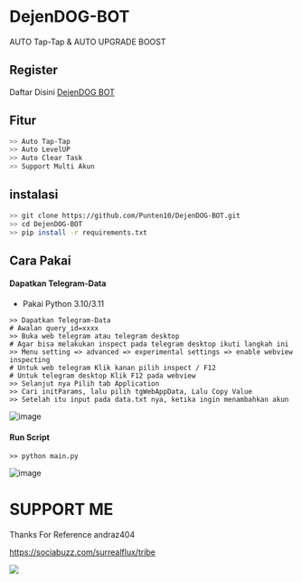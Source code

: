 # DejenDOG-BOT
AUTO Tap-Tap &amp; AUTO UPGRADE BOOST

## Register
Daftar Disini [DejenDOG BOT](https://t.me/DejenDogBot?start=92f32f2f)

## Fitur
```bash
>> Auto Tap-Tap
>> Auto LevelUP
>> Auto Clear Task
>> Support Multi Akun
```

## instalasi
```bash
>> git clone https://github.com/Punten10/DejenDOG-BOT.git
>> cd DejenDOG-BOT
>> pip install -r requirements.txt
```

## Cara Pakai
#### Dapatkan Telegram-Data
- Pakai Python 3.10/3.11
```shell
>> Dapatkan Telegram-Data
# Awalan query_id=xxxx
>> Buka web telegram atau telegram desktop
# Agar bisa melakukan inspect pada telegram desktop ikuti langkah ini
>> Menu setting => advanced => experimental settings => enable webview inspecting
# Untuk web telegram Klik kanan pilih inspect / F12
# Untuk telegram desktop Klik F12 pada webview
>> Selanjut nya Pilih tab Application
>> Cari initParams, lalu pilih tgWebAppData, Lalu Copy Value
>> Setelah itu input pada data.txt nya, ketika ingin menambahkan akun
```
![image](https://github.com/Punten10/DejenDOG-BOT/assets/64400801/ef0ae84a-5958-4a42-86f7-4ebc4ea770f4)


#### Run Script
```shell
>> python main.py
```
![image](https://github.com/Punten10/DejenDOG-BOT/assets/64400801/6c5dc4aa-b09c-4347-a21d-c1fe9a17c166)
# SUPPORT ME
Thanks For Reference andraz404

https://sociabuzz.com/surrealflux/tribe

[<img src="https://img.shields.io/badge/Telegram-%40Me-orange">](https://t.me/zuiredrop)
